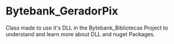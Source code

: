 # Bytebank_GeradorPix
Class made to use it's DLL in the Bytebank_Bibliotecas Project to understand and learn more about DLL and nuget Packages.
